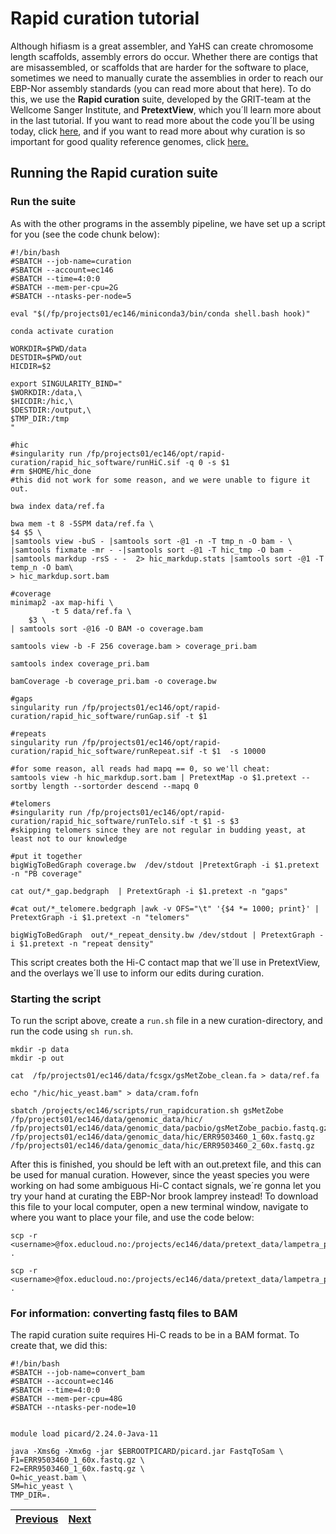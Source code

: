 # Rapid curation tutorial

Although hifiasm is a great assembler, and YaHS can create chromosome length scaffolds, assembly errors do occur. Whether there are contigs that are misassembled, or scaffolds that are harder for the software to place, sometimes we need to manually curate the assemblies in order to reach our EBP-Nor assembly standards (you can read more about that here). To do this, we use the **Rapid curation** suite, developed by the GRIT-team at the Wellcome Sanger Institute, and **PretextView**, which you´ll learn more about in the last tutorial. If you want to read more about the code you´ll be using today, click [here](https://gitlab.com/wtsi-grit/rapid-curation/-/blob/main/README_software.md), and if you want to read more about why curation is so important for good quality reference genomes, click [here.](https://academic.oup.com/gigascience/article/10/1/giaa153/6072294) 

## Running the Rapid curation suite

### Run the suite

As with the other programs in the assembly pipeline, we have set up a script for you (see the code chunk below):

```
#!/bin/bash
#SBATCH --job-name=curation
#SBATCH --account=ec146
#SBATCH --time=4:0:0
#SBATCH --mem-per-cpu=2G
#SBATCH --ntasks-per-node=5

eval "$(/fp/projects01/ec146/miniconda3/bin/conda shell.bash hook)" 

conda activate curation

WORKDIR=$PWD/data
DESTDIR=$PWD/out
HICDIR=$2

export SINGULARITY_BIND="
$WORKDIR:/data,\
$HICDIR:/hic,\
$DESTDIR:/output,\
$TMP_DIR:/tmp
"

#hic
#singularity run /fp/projects01/ec146/opt/rapid-curation/rapid_hic_software/runHiC.sif -q 0 -s $1
#rm $HOME/hic_done
#this did not work for some reason, and we were unable to figure it out.

bwa index data/ref.fa

bwa mem -t 8 -5SPM data/ref.fa \
$4 $5 \
|samtools view -buS - |samtools sort -@1 -n -T tmp_n -O bam - \
|samtools fixmate -mr - -|samtools sort -@1 -T hic_tmp -O bam - |samtools markdup -rsS - -  2> hic_markdup.stats |samtools sort -@1 -T temp_n -O bam\
> hic_markdup.sort.bam

#coverage
minimap2 -ax map-hifi \
         -t 5 data/ref.fa \
	$3 \
| samtools sort -@16 -O BAM -o coverage.bam

samtools view -b -F 256 coverage.bam > coverage_pri.bam

samtools index coverage_pri.bam

bamCoverage -b coverage_pri.bam -o coverage.bw

#gaps
singularity run /fp/projects01/ec146/opt/rapid-curation/rapid_hic_software/runGap.sif -t $1

#repeats
singularity run /fp/projects01/ec146/opt/rapid-curation/rapid_hic_software/runRepeat.sif -t $1  -s 10000

#for some reason, all reads had mapq == 0, so we'll cheat:
samtools view -h hic_markdup.sort.bam | PretextMap -o $1.pretext --sortby length --sortorder descend --mapq 0

#telomers
#singularity run /fp/projects01/ec146/opt/rapid-curation/rapid_hic_software/runTelo.sif -t $1 -s $3
#skipping telomers since they are not regular in budding yeast, at least not to our knowledge

#put it together
bigWigToBedGraph coverage.bw  /dev/stdout |PretextGraph -i $1.pretext -n "PB coverage"

cat out/*_gap.bedgraph  | PretextGraph -i $1.pretext -n "gaps"

#cat out/*_telomere.bedgraph |awk -v OFS="\t" '{$4 *= 1000; print}' | PretextGraph -i $1.pretext -n "telomers"

bigWigToBedGraph  out/*_repeat_density.bw /dev/stdout | PretextGraph -i $1.pretext -n "repeat density"
```

This script creates both the Hi-C contact map that we´ll use in PretextView, and the overlays we´ll use to inform our edits during curation. 

### Starting the script

To run the script above, create a `run.sh` file in a new curation-directory, and run the code using `sh run.sh`. 

```
mkdir -p data
mkdir -p out

cat  /fp/projects01/ec146/data/fcsgx/gsMetZobe_clean.fa > data/ref.fa 

echo "/hic/hic_yeast.bam" > data/cram.fofn

sbatch /projects/ec146/scripts/run_rapidcuration.sh gsMetZobe /fp/projects01/ec146/data/genomic_data/hic/  /fp/projects01/ec146/data/genomic_data/pacbio/gsMetZobe_pacbio.fastq.gz /fp/projects01/ec146/data/genomic_data/hic/ERR9503460_1_60x.fastq.gz /fp/projects01/ec146/data/genomic_data/hic/ERR9503460_2_60x.fastq.gz 
```

After this is finished, you should be left with an out.pretext file, and this can be used for manual curation. However, since the yeast species you were working on had some ambiguous Hi-C contact signals, we´re gonna let you try your hand at curating the EBP-Nor brook lamprey instead! To download this file to your local computer, open a new terminal window, navigate to where you want to place your file, and use the code below:

```
scp -r <username>@fox.educloud.no:/projects/ec146/data/pretext_data/lampetra_planeri_hap1.pretext .

scp -r <username>@fox.educloud.no:/projects/ec146/data/pretext_data/lampetra_planeri_hap1.tpf .
```

### For information: converting fastq files to BAM
The rapid curation suite requires Hi-C reads to be in a BAM format. To create that, we did this:
```
#!/bin/bash
#SBATCH --job-name=convert_bam
#SBATCH --account=ec146
#SBATCH --time=4:0:0
#SBATCH --mem-per-cpu=48G
#SBATCH --ntasks-per-node=10


module load picard/2.24.0-Java-11

java -Xms6g -Xmx6g -jar $EBROOTPICARD/picard.jar FastqToSam \
F1=ERR9503460_1_60x.fastq.gz \
F2=ERR9503460_1_60x.fastq.gz \
O=hic_yeast.bam \
SM=hic_yeast \
TMP_DIR=.
```


|[Previous](https://github.com/ebp-nor/genome-assembly-workshop-2023/blob/main/09_FCS_GX.md)|[Next](https://github.com/ebp-nor/genome-assembly-workshop-2023/blob/main/11_PretextView.md)|
|---|---|
